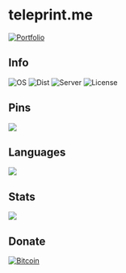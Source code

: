 # teleprint.me

[![Portfolio](https://img.shields.io/badge/Portfolio-Under_Construction-red)](https://teleprint.me/)

## Info
![OS](https://img.shields.io/badge/OS-Linux-yellow)
![Dist](https://img.shields.io/badge/Dist-Ubuntu-orange)
![Server](https://img.shields.io/badge/Server-Apache-red)
![License](https://img.shields.io/badge/License-AGPL-blue)

## Pins
<picture>
    <source 
    srcset="https://github-readme-stats.vercel.app/api/pin/?username=teleprint-me&repo=teleprint-me&layout=compact&show_icons=true&theme=dark"
    media="(prefers-color-scheme: dark)"
    />
    <source
    srcset="https://github-readme-stats.vercel.app/api/pin/?username=teleprint-me&repo=teleprint-me&layout=compact&show_icons=true&include_all_commits=true"
    media="(prefers-color-scheme: light), (prefers-color-scheme: no-preference)"
    />
    <img src="https://github-readme-stats.vercel.app/api/pin/?username=teleprint-me&repo=teleprint-me&show_icons=true" />
</picture>

## Languages
<picture>
    <source 
    srcset="https://github-readme-stats.vercel.app/api/top-langs/?username=teleprint-me&layout=compact&show_icons=true&theme=dark&include_all_commits=true"
    media="(prefers-color-scheme: dark)"
    />
    <source
    srcset="https://github-readme-stats.vercel.app/api/top-langs/?username=teleprint-me&layout=compact&show_icons=true&include_all_commits=true"
    media="(prefers-color-scheme: light), (prefers-color-scheme: no-preference)"
    />
    <img src="https://github-readme-stats.vercel.app/api/top-langs/?username=teleprint-me&show_icons=true" />
</picture>

## Stats
<picture>
    <source 
    srcset="https://github-readme-stats.vercel.app/api?username=teleprint-me&show_icons=true&theme=dark&include_all_commits=true&layout=compact"
    media="(prefers-color-scheme: dark)"
    />
    <source
    srcset="https://github-readme-stats.vercel.app/api?username=teleprint-me&show_icons=true&include_all_commits=true&layout=compact"
    media="(prefers-color-scheme: light), (prefers-color-scheme: no-preference)"
    />
    <img src="https://github-readme-stats.vercel.app/api?username=teleprint-me&show_icons=true" />
</picture>

## Donate
[![Bitcoin](https://img.shields.io/badge/Bitcoin-3Q4qSNxpiEcaK3aJDdagzqU9XNyqs8zNrJ-orange)](https://blockstream.info/address/3Q4qSNxpiEcaK3aJDdagzqU9XNyqs8zNrJ)
